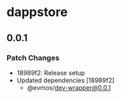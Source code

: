# dappstore

## 0.0.1

### Patch Changes

- 18989f2: Release setup
- Updated dependencies [18989f2]
  - @evmos/dev-wrapper@0.0.1
